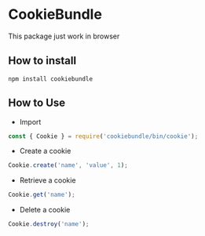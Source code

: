 # CookieBundle

This package just work in browser

## How to install

`npm install cookiebundle`

## How to Use

- Import

```javascript
const { Cookie } = require('cookiebundle/bin/cookie');
```

- Create a cookie

```javascript
Cookie.create('name', 'value', 1);
```

- Retrieve a cookie

```javascript
Cookie.get('name');
```

- Delete a cookie

```javascript
Cookie.destroy('name');
```

